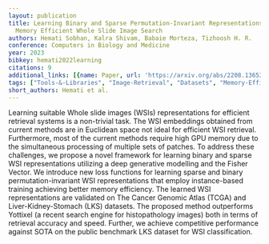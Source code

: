 ```yaml
---
layout: publication
title: Learning Binary and Sparse Permutation-Invariant Representations for Fast and
  Memory Efficient Whole Slide Image Search
authors: Hemati Sobhan, Kalra Shivam, Babaie Morteza, Tizhoosh H. R.
conference: Computers in Biology and Medicine
year: 2023
bibkey: hemati2022learning
citations: 9
additional_links: [{name: Paper, url: 'https://arxiv.org/abs/2208.13653'}]
tags: ["Tools-&-Libraries", "Image-Retrieval", "Datasets", "Memory-Efficiency", "Evaluation", "Efficiency"]
short_authors: Hemati et al.
---
```

Learning suitable Whole slide images (WSIs) representations for efficient
retrieval systems is a non-trivial task. The WSI embeddings obtained from
current methods are in Euclidean space not ideal for efficient WSI retrieval.
Furthermore, most of the current methods require high GPU memory due to the
simultaneous processing of multiple sets of patches. To address these
challenges, we propose a novel framework for learning binary and sparse WSI
representations utilizing a deep generative modelling and the Fisher Vector. We
introduce new loss functions for learning sparse and binary
permutation-invariant WSI representations that employ instance-based training
achieving better memory efficiency. The learned WSI representations are
validated on The Cancer Genomic Atlas (TCGA) and Liver-Kidney-Stomach (LKS)
datasets. The proposed method outperforms Yottixel (a recent search engine for
histopathology images) both in terms of retrieval accuracy and speed. Further,
we achieve competitive performance against SOTA on the public benchmark LKS
dataset for WSI classification.